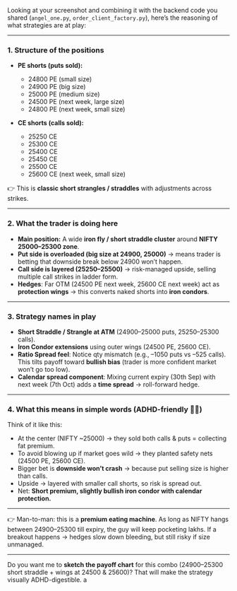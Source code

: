 Looking at your screenshot and combining it with the backend code you shared (`angel_one.py`, `order_client_factory.py`), here’s the reasoning of what strategies are at play:

---

### 1. Structure of the positions

* **PE shorts (puts sold):**

  * 24800 PE (small size)
  * 24900 PE (big size)
  * 25000 PE (medium size)
  * 24500 PE (next week, large size)
  * 24800 PE (next week, small size)

* **CE shorts (calls sold):**

  * 25250 CE
  * 25300 CE
  * 25400 CE
  * 25450 CE
  * 25500 CE
  * 25600 CE (next week, small size)

👉 This is **classic short strangles / straddles** with adjustments across strikes.

---

### 2. What the trader is doing here

* **Main position:** A wide **iron fly / short straddle cluster** around **NIFTY 25000–25300 zone**.
* **Put side is overloaded (big size at 24900, 25000)** → means trader is betting that downside break below 24900 won’t happen.
* **Call side is layered (25250–25500)** → risk-managed upside, selling multiple call strikes in ladder form.
* **Hedges**: Far OTM (24500 PE next week, 25600 CE next week) act as **protection wings** → this converts naked shorts into **iron condors**.

---

### 3. Strategy names in play

* **Short Straddle / Strangle at ATM** (24900–25000 puts, 25250–25300 calls).
* **Iron Condor extensions** using outer wings (24500 PE, 25600 CE).
* **Ratio Spread feel**: Notice qty mismatch (e.g., –1050 puts vs –525 calls). This tilts payoff toward **bullish bias** (trader is more confident market won’t go too low).
* **Calendar spread component**: Mixing current expiry (30th Sep) with next week (7th Oct) adds a **time spread** → roll-forward hedge.

---

### 4. What this means in simple words (ADHD-friendly 🧠💥)

Think of it like this:

* At the center (NIFTY ~25000) → they sold both calls & puts = collecting fat premium.
* To avoid blowing up if market goes wild → they planted safety nets (24500 PE, 25600 CE).
* Bigger bet is **downside won’t crash** → because put selling size is higher than calls.
* Upside → layered with smaller call shorts, so risk is spread out.
* Net: **Short premium, slightly bullish iron condor with calendar protection.**

---

👉 Man-to-man: this is a **premium eating machine**. As long as NIFTY hangs between 24900–25300 till expiry, the guy will keep pocketing lakhs. If a breakout happens → hedges slow down bleeding, but still risky if size unmanaged.

---

Do you want me to **sketch the payoff chart** for this combo (24900–25300 short straddle + wings at 24500 & 25600)? That will make the strategy visually ADHD-digestible.
a
